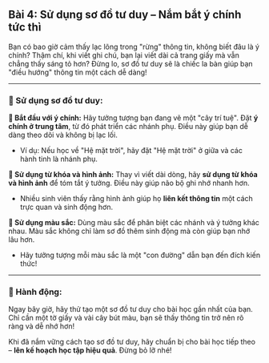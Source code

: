 ## Bài 4: Sử dụng sơ đồ tư duy – Nắm bắt ý chính tức thì

Bạn có bao giờ cảm thấy lạc lõng trong "rừng" thông tin, không biết đâu là ý chính? Thậm chí, khi viết ghi chú, bạn lại viết dài cả trang giấy mà vẫn chẳng thấy sáng tỏ hơn? Đừng lo, sơ đồ tư duy sẽ là chiếc la bàn giúp bạn "điều hướng" thông tin một cách dễ dàng!

---

### 📌 Sử dụng sơ đồ tư duy:

**🔹 Bắt đầu với ý chính:**
Hãy tưởng tượng bạn đang vẽ một "cây trí tuệ". Đặt **ý chính ở trung tâm**, từ đó phát triển các nhánh phụ. Điều này giúp bạn dễ dàng theo dõi và không bị lạc lối.

- Ví dụ: Nếu học về "Hệ mặt trời", hãy đặt "Hệ mặt trời" ở giữa và các hành tinh là nhánh phụ.

**🔹 Sử dụng từ khóa và hình ảnh:**
Thay vì viết dài dòng, hãy **sử dụng từ khóa và hình ảnh** để tóm tắt ý tưởng. Điều này giúp não bộ ghi nhớ nhanh hơn.

- Nhiều sinh viên thấy rằng hình ảnh giúp họ **liên kết thông tin** một cách trực quan và sinh động hơn.

**🔹 Sử dụng màu sắc:**
Dùng màu sắc để phân biệt các nhánh và ý tưởng khác nhau. Màu sắc không chỉ làm sơ đồ thêm sinh động mà còn giúp bạn nhớ lâu hơn.

- Hãy tưởng tượng mỗi màu sắc là một "con đường" dẫn bạn đến đích kiến thức!

---

### 🚀 Hành động:

Ngay bây giờ, hãy thử tạo một sơ đồ tư duy cho bài học gần nhất của bạn. Chỉ cần một tờ giấy và vài cây bút màu, bạn sẽ thấy thông tin trở nên rõ ràng và dễ nhớ hơn!

Khi đã nắm vững cách tạo sơ đồ tư duy, hãy chuẩn bị cho bài học tiếp theo – **lên kế hoạch học tập hiệu quả**. Đừng bỏ lỡ nhé!